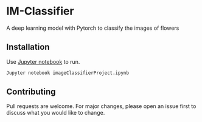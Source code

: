 # IM-Classifier

A deep learning model with Pytorch to classify the images of flowers
## Installation

Use [Jupyter notebook](https://jupyter.org/) to run.

```bash
Jupyter notebook imageClassifierProject.ipynb
```



## Contributing
Pull requests are welcome. For major changes, please open an issue first to discuss what you would like to change.
